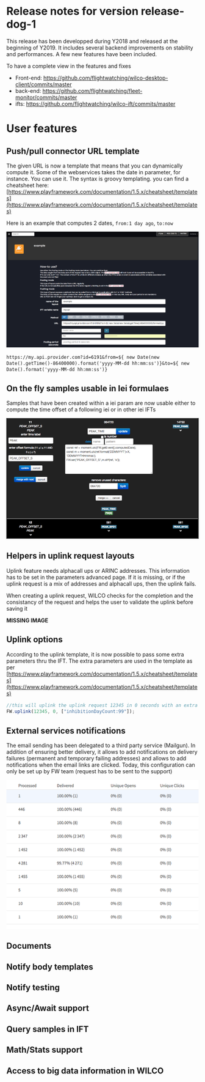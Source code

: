 # Release notes for version release-dog-1

This release has been developped during Y2018 and released at the beginning of Y2019. It includes several backend improvements on stability and performances. A few new features have been included.

To have a complete view in the features and fixes

- Front-end: https://github.com/flightwatching/wilco-desktop-client/commits/master
- back-end: https://github.com/flightwatching/fleet-monitor/commits/master
- ifts: https://github.com/flightwatching/wilco-ift/commits/master


# User features

## Push/pull connector URL template
The given URL is now a template that means that you can dynamically compute it. Some of the webservices takes the date in parameter, for instance. You can use it. The syntax is groovy templating. you can find a cheatsheet here: [https://www.playframework.com/documentation/1.5.x/cheatsheet/templates](https://www.playframework.com/documentation/1.5.x/cheatsheet/templates)


Here is an example that computes 2 dates, `from:1 day ago`, `to:now`


![./img/pushpull-connector.png](./img/pushpull-connector.png)
```
https://my.api.provider.com?id=6191&from=${ new Date(new Date().getTime()-86400000).format('yyyy-MM-dd hh:mm:ss')}&to=${ new Date().format('yyyy-MM-dd hh:mm:ss')}
```


## On the fly samples usable in Iei formulaes
Samples that have been created within a iei param are now usable either to compute the time offset of a following iei or in other iei IFTs

![](./img/ieiparam.png)

## Helpers in uplink request layouts
Uplink feature  needs alphacall ups or ARINC addresses. This information has to be set in the parameters advanced page. If it is missing, or if the uplink request is a mix of addresses and alphacall ups, then the uplink fails.

When creating a uplink request, WILCO checks for the completion and the consistancy of the request and helps the user to validate the uplink before saving it

**MISSING IMAGE**

## Uplink options
According to the uplink template, it is now possible to pass some extra parameters thru the IFT.
The extra parameters are used in the template as per [https://www.playframework.com/documentation/1.5.x/cheatsheet/templates](https://www.playframework.com/documentation/1.5.x/cheatsheet/templates)

``` javascript
//this will uplink the uplink request 12345 in 0 seconds with an extra parameter inhibitionDayCount.
FW.uplink(12345, 0, ["inhibitionDayCount:99"]);
```

## External services notifications
The email sending has been delegated to a third party service (Mailgun). In addition of ensuring better delivery, it allows to add notifications on delivery failures (permanent and temporary failing addresses) and allows to add notifications when the email links are clicked. Today, this configuration can only be set up by FW team (request has to be sent to the support)

![](./img/mailgun.png)



## Documents

## Notify body templates

## Notify testing

## Async/Await support

## Query samples in IFT

## Math/Stats support


## Access to big data information in WILCO
